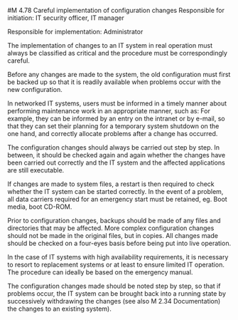#M 4.78 Careful implementation of configuration changes
Responsible for initiation: IT security officer, IT manager

Responsible for implementation: Administrator

The implementation of changes to an IT system in real operation must always be classified as critical and the procedure must be correspondingly careful.

Before any changes are made to the system, the old configuration must first be backed up so that it is readily available when problems occur with the new configuration.

In networked IT systems, users must be informed in a timely manner about performing maintenance work in an appropriate manner, such as: For example, they can be informed by an entry on the intranet or by e-mail, so that they can set their planning for a temporary system shutdown on the one hand, and correctly allocate problems after a change has occurred.

The configuration changes should always be carried out step by step. In between, it should be checked again and again whether the changes have been carried out correctly and the IT system and the affected applications are still executable.

If changes are made to system files, a restart is then required to check whether the IT system can be started correctly. In the event of a problem, all data carriers required for an emergency start must be retained, eg. Boot media, boot CD-ROM.

Prior to configuration changes, backups should be made of any files and directories that may be affected. More complex configuration changes should not be made in the original files, but in copies. All changes made should be checked on a four-eyes basis before being put into live operation.

In the case of IT systems with high availability requirements, it is necessary to resort to replacement systems or at least to ensure limited IT operation. The procedure can ideally be based on the emergency manual.

The configuration changes made should be noted step by step, so that if problems occur, the IT system can be brought back into a running state by successively withdrawing the changes (see also M 2.34 Documentation) the changes to an existing system).



